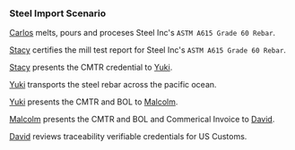 ### Steel Import Scenario

[Carlos](./manufacturer/carlos) melts, pours and proceses Steel Inc's `ASTM A615 Grade 60 Rebar`.

[Stacy](./manufacturer/stacy) certifies the mill test report for Steel Inc's `ASTM A615 Grade 60 Rebar`.

[Stacy](./manufacturer/stacy) presents the CMTR credential to [Yuki](./carrier/yuki).

[Yuki](./carrier/yuki) transports the steel rebar across the pacific ocean.

[Yuki](./carrier/yuki) presents the CMTR and BOL to [Malcolm](./broker/malcolm).

[Malcolm](./broker/malcolm) presents the CMTR and BOL and Commerical Invoice to [David](./customs/david).

[David](./customs/david) reviews traceability verifiable credentials for US Customs.
